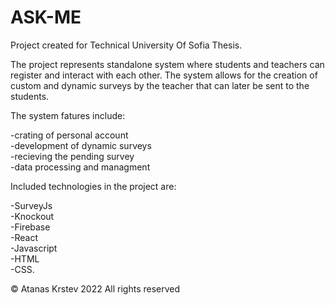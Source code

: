 # ASK-ME

Project created for Technical University Of Sofia Thesis.

The project represents standalone system where students and teachers can register and interact with each other.
The system allows for the creation of custom and dynamic surveys by the teacher that can later be sent to the students.

The system fatures include:

-crating of personal account</br>
-development of dynamic surveys</br>
-recieving the pending survey</br>
-data processing and managment</br>

Included technologies in the project are:

-SurveyJs</br>
-Knockout</br>
-Firebase</br>
-React</br>
-Javascript</br>
-HTML</br>
-CSS.

© Atanas Krstev 2022 All rights reserved
